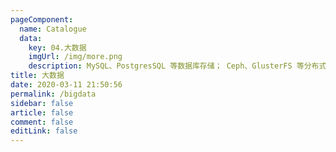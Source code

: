 ```yaml
---
pageComponent:
  name: Catalogue
  data:
    key: 04.大数据
    imgUrl: /img/more.png
    description: MySQL、PostgresSQL 等数据库存储； Ceph、GlusterFS 等分布式存储使用。
title: 大数据
date: 2020-03-11 21:50:56
permalink: /bigdata
sidebar: false
article: false
comment: false
editLink: false
---
```

